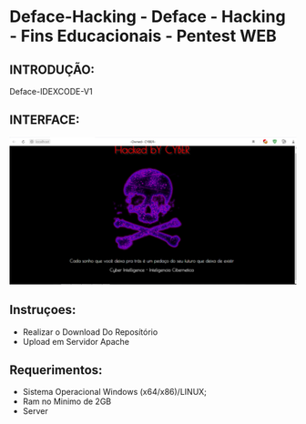 # Deface-Hacking - Deface - Hacking - Fins Educacionais - Pentest WEB

## INTRODUÇÃO:

Deface-IDEXCODE-V1

## INTERFACE:
![INterface](https://github.com/Cyber-Root0/Deface-Hacking/blob/main/Midia/Capturar.PNG)



## Instruçoes:
- Realizar o Download Do Reposítório 
- Upload em Servidor Apache

## Requerimentos:

- Sistema Operacional Windows (x64/x86)/LINUX;
- Ram no Minimo de 2GB
- Server









